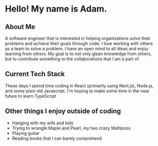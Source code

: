 <h1>Hello! My name is Adam.</h1>

<h2>About Me</h2>
<p>A software engineer that is interested in helping organizations solve their problems and achieve their goals through code.  I love working with others as a team to solve a problem. I have an open mind to all ideas and enjoy learning from others.  My goal is to not only glean knowledge from others, but to contribute something to the collaborations that I am a part of.</p>

<h2>Current Tech Stack</h2>
<p>These days I spend time coding in React (primarily using Next.js), Node.js, and some plain old Javascript.  I'm hoping to make some time in the near future to learn TypeScript</p>

<h2>Other things I enjoy outside of coding</h2>
<ul>
  <li>Hanging with my wife and kids</li>
  <li>Trying to wrangle Maple and Pearl, my two crazy Maltipoos</li>
  <li>Playing guitar</li>
  <li>Reading books that I can barely comprehend</li>
</ul>
